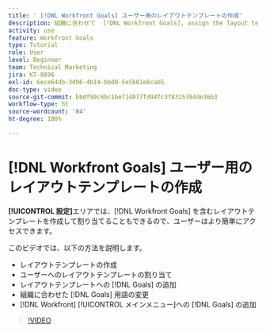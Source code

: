```yaml
---
title: ' [!DNL Workfront Goals] ユーザー用のレイアウトテンプレートの作成'
description: 組織に合わせて  [!DNL Workfront Goals], assign the layout template to users, and change [!DNL Goals]  用語を使用してレイアウトテンプレートを作成する方法を説明します。
activity: use
feature: Workfront Goals
type: Tutorial
role: User
level: Beginner
team: Technical Marketing
jira: KT-8896
exl-id: 6ece64db-3d96-4b14-bbd0-5e5b81e6cab5
doc-type: video
source-git-commit: bbdf99c6bc1be714077fd94fc3f8325394de36b3
workflow-type: ht
source-wordcount: '84'
ht-degree: 100%

---
```


# [!DNL Workfront Goals] ユーザー用のレイアウトテンプレートの作成

**[!UICONTROL 設定]**&#x200B;エリアでは、[!DNL Workfront Goals] を含むレイアウトテンプレートを作成して割り当てることもできるので、ユーザーはより簡単にアクセスできます。

このビデオでは、以下の方法を説明します。

* レイアウトテンプレートの作成
* ユーザーへのレイアウトテンプレートの割り当て
* レイアウトテンプレートへの [!DNL Goals] の追加
* 組織に合わせた [!DNL Goals] 用語の変更
* [!DNL Workfront] [!UICONTROL メインメニュー]への [!DNL Goals] の追加

>[!VIDEO](https://video.tv.adobe.com/v/3416492/?quality=12&learn=on&enablevpops=1&captions=jpn)

<!--
Learn more graphic
-->
